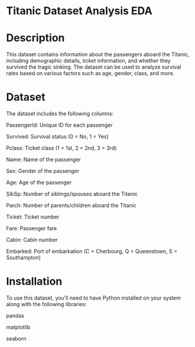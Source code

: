 # Titanic Dataset Analysis EDA

# Description

This dataset contains information about the passengers aboard the Titanic, including demographic details, ticket information, and whether they survived the tragic sinking. The dataset can be used to analyze survival rates based on various factors such as age, gender, class, and more.

# Dataset
The dataset includes the following columns:

PassengerId: Unique ID for each passenger

Survived: Survival status (0 = No, 1 = Yes)

Pclass: Ticket class (1 = 1st, 2 = 2nd, 3 = 3rd)

Name: Name of the passenger

Sex: Gender of the passenger

Age: Age of the passenger

SibSp: Number of siblings/spouses aboard the Titanic

Parch: Number of parents/children aboard the Titanic

Ticket: Ticket number

Fare: Passenger fare

Cabin: Cabin number

Embarked: Port of embarkation (C = Cherbourg, Q = Queenstown, S = Southampton)

# Installation
To use this dataset, you'll need to have Python installed on your system along with the following libraries:

pandas

matplotlib

seaborn
